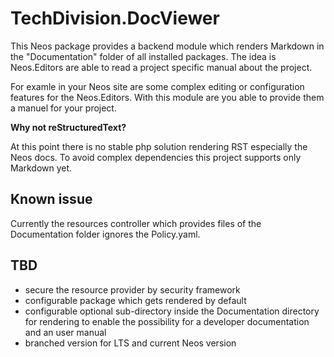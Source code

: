 # TechDivision.DocViewer

This Neos package provides a backend module which renders Markdown in the "Documentation" 
folder of all installed packages. The idea is Neos.Editors are able to read a project 
specific manual about the project.

For examle in your Neos site are some complex editing or configuration features for the 
Neos.Editors. With this module are you able to provide them a manuel for your project.


**Why not reStructuredText?** 

At this point there is no stable php solution rendering RST especially the Neos docs. 
To avoid complex dependencies this project supports only Markdown yet.

## Known issue

Currently the resources controller which provides files of the Documentation folder 
ignores the Policy.yaml. 


## TBD

- secure the resource provider by security framework
- configurable package which gets rendered by default
- configurable optional sub-directory inside the Documentation directory for rendering 
to enable the possibility for a developer documentation and an user manual
- branched version for LTS and current Neos version
